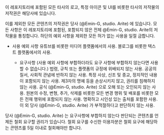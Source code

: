 이 레포지토리에 포함된 모든 타사의 로고, 특정 아이콘 및 UI를 비롯한 타사의 저작물의 저작권은 해당사에 있습니다.

이를 제외한 모든 콘텐츠의 저작권은 당사 (@Emin-G, studio. Arite) 에 있습니다.
모든 사항은 이 레포지토리에 포함된, 포함되지 않은 전체 @Emin-G, studio. Arite의 저작물을 통칭합니다.
하단의 예외 사항을 제외한 모든 허가 없는 사용을 일절 금합니다.

- 사용 예외 사항
유튜브를 비롯한 미디어 플랫폼에서의 사용.
블로그를 비롯한 텍스트 플랫폼에서의 사용.

  - 요구사항
  (사용 예외 사항에 부합하더라도 요구 사항에 부합하지 않는다면 사용할 수 없습니다.)
  법령, 규칙 또는 플랫폼의 규정에 위배되지 않는 사용.
  공공의 질서, 사회적 관념에 반하지 않는 사용.
  특정 사상, 신조 및 종교, 정치적인 내용이 포함되지 않는 사용.
  제3자의 명예 등을 손상시키지 않고, 권리를 침해하지 않는 사용.
  공식 (@Emin-G, studio. Arite) 으로 오해 또는 오인되지 않는 사용.
  원본의 수정, 변형, 추가, 삭제를 비롯한 모든 변경 행위 및 배포를 비롯한 모든 전재 행위에 포함되지 않는 사용.
  명확하고 시인성 있는 출처를 포함한 사용.
  이 외 당사 (@Emin-G, studio. Arite) 가 부적절하다고 판단하지 않는 사용.

당사 (@Emin-G, studio. Arite) 는 요구사항에 부합하지 않는다 판단되는 콘텐츠를 언제든 철회 요구할 권리가 있습니다.
철회 요구를 수신한 이용자분은 철회 요구에 해당하는 콘텐츠를 5일 이내로 철회해야만 합니다.
